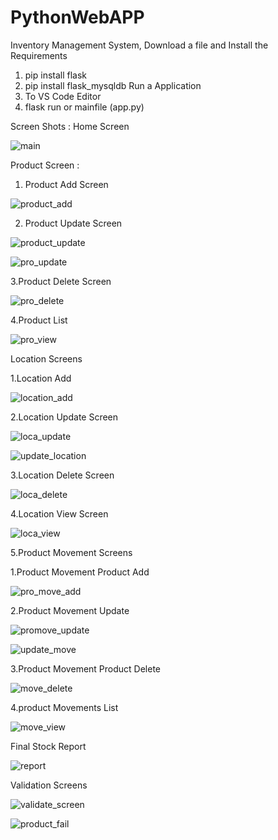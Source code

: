 # PythonWebAPP
Inventory Management System,
Download a file and Install the Requirements
1. pip install flask
2. pip install flask_mysqldb
Run a Application
1. To VS Code Editor
2. flask run or mainfile (app.py)

Screen Shots :
Home Screen


![main](https://user-images.githubusercontent.com/111049434/209115320-6d27f945-2efa-4c43-9b3c-1beff9f98958.png)

Product Screen :

1. Product Add Screen 

![product_add](https://user-images.githubusercontent.com/111049434/209115515-f1a68b67-8b66-4938-b561-c3113b36265f.png)

2. Product Update Screen 

![product_update](https://user-images.githubusercontent.com/111049434/209115728-e555d24c-9f6f-43b1-95b8-8c63a03de5d1.png)

![pro_update](https://user-images.githubusercontent.com/111049434/209115762-1bbc1b8f-a2fa-4b21-bc8c-37eeaa8ec1cd.png)

3.Product Delete Screen 

![pro_delete](https://user-images.githubusercontent.com/111049434/209115916-61a16d8e-0611-4e0a-a765-0427f7f18390.png)

4.Product List 

![pro_view](https://user-images.githubusercontent.com/111049434/209116104-ea4b66db-21a2-4db2-b7dd-66f051fc60ed.png)

Location Screens 

1.Location Add

![location_add](https://user-images.githubusercontent.com/111049434/209116726-83da739b-b2a1-46f2-8fe9-5b8148c00f8a.png)

2.Location Update Screen 

![loca_update](https://user-images.githubusercontent.com/111049434/209116806-4ff260c7-3c57-4ae7-a1e9-eb7607beddf4.png)

![update_location](https://user-images.githubusercontent.com/111049434/209116823-15d7b1de-e477-4562-8b5d-93feb9dea502.png)

3.Location Delete Screen 

![loca_delete](https://user-images.githubusercontent.com/111049434/209117038-a2d7c524-5fa2-4ce5-9998-36f28abc27b8.png)

4.Location View Screen 

![loca_view](https://user-images.githubusercontent.com/111049434/209117212-15f9765c-d6b7-4c8f-82c9-64333c1e9f0f.png)

5.Product Movement Screens 

1.Product Movement Product Add 

![pro_move_add](https://user-images.githubusercontent.com/111049434/209117374-e2ce99c8-56ea-4bd0-a8a9-ee1330bf9f7f.png)

2.Product Movement Update 

![promove_update](https://user-images.githubusercontent.com/111049434/209117543-97e3356e-17cd-4d71-a8b2-4988a1efaae8.png)

![update_move](https://user-images.githubusercontent.com/111049434/209117494-723d1eaa-e785-4067-abf7-a8c4a5100e8e.png)

3.Product Movement Product Delete 

![move_delete](https://user-images.githubusercontent.com/111049434/209117626-e6c2562d-5ef9-481c-8fb1-bf4ee971111e.png)

4.product Movements List 

![move_view](https://user-images.githubusercontent.com/111049434/209117712-26245eac-4df3-4ec4-ad76-2b1a7afe4d35.png)

Final Stock Report 

![report](https://user-images.githubusercontent.com/111049434/209117751-7fdad4aa-389e-4465-b720-9b5c8405eb50.png)

Validation Screens 

![validate_screen](https://user-images.githubusercontent.com/111049434/209131370-936e7193-a021-443c-b34f-8f6df5460dce.png)

![product_fail](https://user-images.githubusercontent.com/111049434/209133540-4760e86b-82d8-4fa8-b839-c29a0dbf51b7.png)
